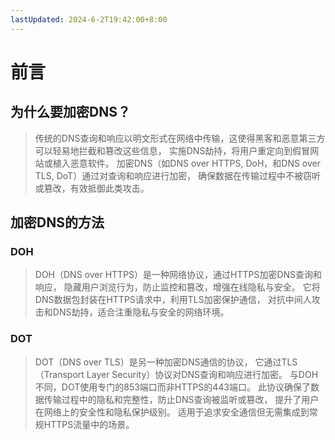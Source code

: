 ```yaml
---
lastUpdated: 2024-6-2T19:42:00+8:00
---
```


# 前言

## 为什么要加密DNS？

> 传统的DNS查询和响应以明文形式在网络中传输，这使得黑客和恶意第三方可以轻易地拦截和篡改这些信息，
> 实施DNS劫持，将用户重定向到假冒网站或植入恶意软件。
> 加密DNS（如DNS over HTTPS, DoH，和DNS over TLS, DoT）通过对查询和响应进行加密，
> 确保数据在传输过程中不被窃听或篡改，有效抵御此类攻击。

## 加密DNS的方法

### DOH

> DOH（DNS over HTTPS）是一种网络协议，通过HTTPS加密DNS查询和响应，
> 隐藏用户浏览行为，防止监控和篡改，增强在线隐私与安全。
> 它将DNS数据包封装在HTTPS请求中，利用TLS加密保护通信，
> 对抗中间人攻击和DNS劫持，适合注重隐私与安全的网络环境。

### DOT

> DOT（DNS over TLS）是另一种加密DNS通信的协议，
> 它通过TLS（Transport Layer Security）协议对DNS查询和响应进行加密。
> 与DOH不同，DOT使用专门的853端口而非HTTPS的443端口。
> 此协议确保了数据传输过程中的隐私和完整性，防止DNS查询被监听或篡改，
> 提升了用户在网络上的安全性和隐私保护级别。
> 适用于追求安全通信但无需集成到常规HTTPS流量中的场景。